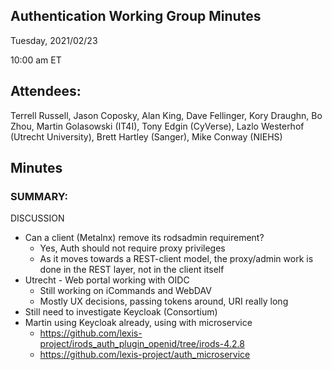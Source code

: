 ## Authentication Working Group Minutes

Tuesday, 2021/02/23

10:00 am ET

## Attendees:

Terrell Russell, Jason Coposky, Alan King, Dave Fellinger, Kory Draughn, Bo Zhou, Martin Golasowski (IT4I), Tony Edgin (CyVerse), Lazlo Westerhof (Utrecht University), Brett Hartley (Sanger), Mike Conway (NIEHS)

## Minutes

### SUMMARY:

DISCUSSION

 - Can a client (Metalnx) remove its rodsadmin requirement?
   - Yes, Auth should not require proxy privileges
   - As it moves towards a REST-client model, the proxy/admin work is done in the REST layer, not in the client itself
 - Utrecht - Web portal working with OIDC
   - Still working on iCommands and WebDAV
   - Mostly UX decisions, passing tokens around, URI really long
 - Still need to investigate Keycloak (Consortium)
 - Martin using Keycloak already, using with microservice
   - https://github.com/lexis-project/irods_auth_plugin_openid/tree/irods-4.2.8
   - https://github.com/lexis-project/auth_microservice 

